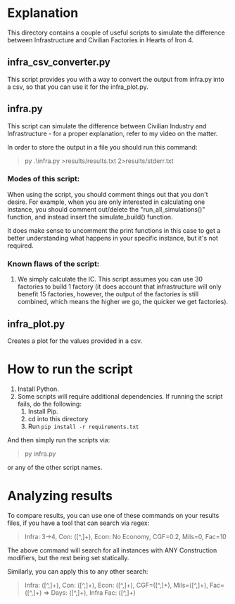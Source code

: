 # Explanation

This directory contains a couple of useful scripts to simulate the difference between Infrastructure and Civilian Factories in Hearts of Iron 4.

## infra_csv_converter.py

This script provides you with a way to convert the output from infra.py into a csv, so that you can use it for the infra_plot.py.

## infra.py

This script can simulate the difference between Civilian Industry and Infrastructure - for a proper explanation, refer to my video on the matter.

In order to store the output in a file you should run this command:

> py .\infra.py >results/results.txt 2>results/stderr.txt

### Modes of this script:

When using the script, you should comment things out that you don't desire. For example, when you are only interested in calculating one instance, you should comment out/delete the "run_all_simulations()" function, and instead insert the simulate_build() function.

It does make sense to uncomment the print functions in this case to get a better understanding what happens in your specific instance, but it's not required.

### Known flaws of the script:

1. We simply calculate the IC. This script assumes you can use 30 factories to build 1 factory (it does account that infrastructure will only benefit 15 factories, however, the output of the factories is still combined, which means the higher we go, the quicker we get factories).

## infra_plot.py

Creates a plot for the values provided in a csv.

# How to run the script

1. Install Python.
2. Some scripts will require additional dependencies. If running the script fails, do the following:
   1. Install Pip.
   2. cd into this directory
   3. Run `pip install -r requirements.txt`

And then simply run the scripts via:

> py infra.py

or any of the other script names.

# Analyzing results

To compare results, you can use one of these commands on your results files, if you have a tool that can search via regex:

> Infra: 3->4, Con: ([^,]+), Econ: No Economy, CGF=0.2, Mils=0, Fac=10

The above command will search for all instances with ANY Construction modifiers, but the rest being set statically.

Similarly, you can apply this to any other search:

> Infra: ([^,]+), Con: ([^,]+), Econ: ([^,]+), CGF=([^,]+), Mils=([^,]+), Fac=([^,]+) => Days: ([^,]+), Infra Fac: ([^,]+)
